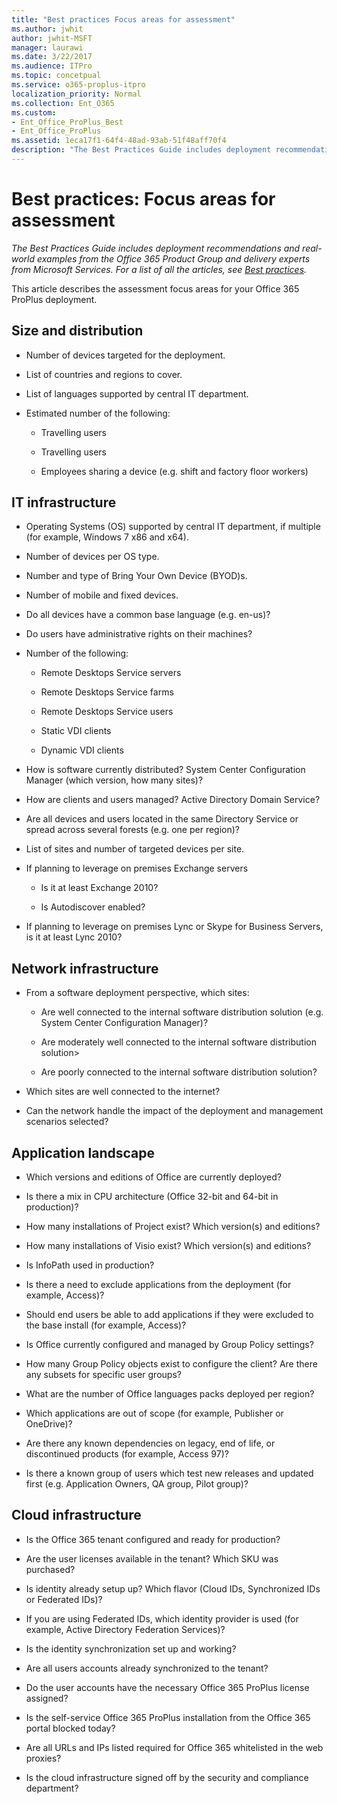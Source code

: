 ```yaml
---
title: "Best practices Focus areas for assessment"
ms.author: jwhit
author: jwhit-MSFT
manager: laurawi
ms.date: 3/22/2017
ms.audience: ITPro
ms.topic: concetpual
ms.service: o365-proplus-itpro
localization_priority: Normal
ms.collection: Ent_O365
ms.custom:
- Ent_Office_ProPlus_Best
- Ent_Office_ProPlus
ms.assetid: 1eca17f1-64f4-48ad-93ab-51f48aff70f4
description: "The Best Practices Guide includes deployment recommendations and real-world examples from the Office 365 Product Group and delivery experts from Microsoft Services. For a list of all the articles, see Best practices."
---
```


# Best practices: Focus areas for assessment

 *The Best Practices Guide includes deployment recommendations and real-world examples from the Office 365 Product Group and delivery experts from Microsoft Services. For a list of all the articles, see [Best practices](best-practices.md).* 
  
This article describes the assessment focus areas for your Office 365 ProPlus deployment.
  
## Size and distribution

- Number of devices targeted for the deployment.
    
- List of countries and regions to cover.
    
- List of languages supported by central IT department.
    
- Estimated number of the following:
    
  - Travelling users
    
  - Travelling users
    
  - Employees sharing a device (e.g. shift and factory floor workers)
    
## IT infrastructure

- Operating Systems (OS) supported by central IT department, if multiple (for example, Windows 7 x86 and x64).
    
- Number of devices per OS type.
    
- Number and type of Bring Your Own Device (BYOD)s.
    
- Number of mobile and fixed devices.
    
- Do all devices have a common base language (e.g. en-us)?
    
- Do users have administrative rights on their machines?
    
- Number of the following: 
    
  - Remote Desktops Service servers
    
  - Remote Desktops Service farms
    
  - Remote Desktops Service users
    
  - Static VDI clients
    
  - Dynamic VDI clients
    
- How is software currently distributed? System Center Configuration Manager (which version, how many sites)?
    
- How are clients and users managed? Active Directory Domain Service?
    
- Are all devices and users located in the same Directory Service or spread across several forests (e.g. one per region)?
    
- List of sites and number of targeted devices per site.
    
- If planning to leverage on premises Exchange servers
    
  - Is it at least Exchange 2010?
    
  - Is Autodiscover enabled?
    
- If planning to leverage on premises Lync or Skype for Business Servers, is it at least Lync 2010?
    
## Network infrastructure

- From a software deployment perspective, which sites: 
    
  - Are well connected to the internal software distribution solution (e.g. System Center Configuration Manager)?
    
  - Are moderately well connected to the internal software distribution solution>
    
  - Are poorly connected to the internal software distribution solution?
    
- Which sites are well connected to the internet?
    
- Can the network handle the impact of the deployment and management scenarios selected?
    
## Application landscape

- Which versions and editions of Office are currently deployed?
    
- Is there a mix in CPU architecture (Office 32-bit and 64-bit in production)?
    
- How many installations of Project exist? Which version(s) and editions?
    
- How many installations of Visio exist? Which version(s) and editions?
    
- Is InfoPath used in production?
    
- Is there a need to exclude applications from the deployment (for example, Access)?
    
- Should end users be able to add applications if they were excluded to the base install (for example, Access)?
    
- Is Office currently configured and managed by Group Policy settings?
    
- How many Group Policy objects exist to configure the client? Are there any subsets for specific user groups?
    
- What are the number of Office languages packs deployed per region?
    
- Which applications are out of scope (for example, Publisher or OneDrive)?
    
- Are there any known dependencies on legacy, end of life, or discontinued products (for example, Access 97)?
    
- Is there a known group of users which test new releases and updated first (e.g. Application Owners, QA group, Pilot group)?
    
## Cloud infrastructure

- Is the Office 365 tenant configured and ready for production?
    
- Are the user licenses available in the tenant? Which SKU was purchased?
    
- Is identity already setup up? Which flavor (Cloud IDs, Synchronized IDs or Federated IDs)?
    
- If you are using Federated IDs, which identity provider is used (for example, Active Directory Federation Services)?
    
- Is the identity synchronization set up and working?
    
- Are all users accounts already synchronized to the tenant?
    
- Do the user accounts have the necessary Office 365 ProPlus license assigned?
    
- Is the self-service Office 365 ProPlus installation from the Office 365 portal blocked today?
    
- Are all URLs and IPs listed required for Office 365 whitelisted in the web proxies?
    
- Is the cloud infrastructure signed off by the security and compliance department?
    

